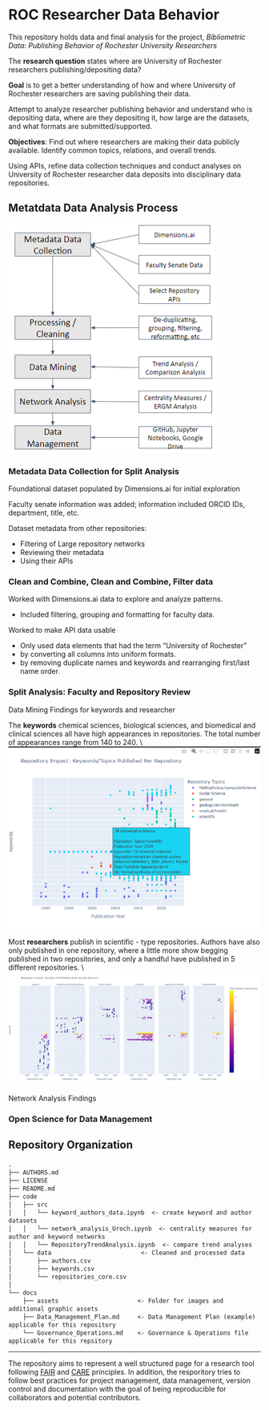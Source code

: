 # ROC Researcher Data Behavior

This repository holds data and final analysis for the project, *Bibliometric Data: Publishing Behavior of Rochester University Researchers* 

The **research question** states where are University of Rochester researchers publishing/depositing data?

**Goal** is to get a better understanding of how and where University of Rochester researchers are saving publishing their data.

Attempt to analyze researcher publishing behavior and understand who is depositing data, where are they depositing it, how large are the datasets, and what formats are submitted/supported.

**Objectives**: Find out where researchers are making their data publicly available. Identify common topics, relations, and overall trends.

Using APIs, refine data collection techniques and conduct analyses on University of Rochester researcher data deposits into disciplinary data repositories. 

## Metatdata Data Analysis Process
![alt text](docs/assets/metadata_process.png "Metatdata Data Analysis Process")


### Metadata Data Collection for Split Analysis

Foundational dataset populated by Dimensions.ai for initial exploration

Faculty senate information was added; information included ORCID IDs, department, title, etc.

Dataset metadata from other repositories:
- Filtering of Large repository networks
- Reviewing their metadata
- Using their APIs

### Clean and Combine, Clean and Combine, Filter data

Worked with Dimensions.ai data to explore and analyze patterns.
- Included filtering, grouping and formatting for faculty data.

Worked to make API data usable
- Only used data elements that had the term “University of Rochester”
- by converting all columns into uniform formats. 
- by removing duplicate names and keywords and rearranging first/last name order.

### Split Analysis: Faculty and Repository Review

Data Mining Findings for keywords and researcher 

The **keywords** chemical sciences, biological sciences, and biomedical and clinical sciences all have high appearances in repositories. The total number of appearances range from 140 to 240. \\
![alt text](docs/assets/keywordTopicsPerRepository.png "Metatdata Data Analysis Process")

Most **researchers** publish in scientific - type repositories. Authors have also only published in one repository, where a little more show begging published in two repositories, and only a handful have published in 5 different repositories. \\
![alt text](docs/assets/publishersUsingKeywords.png "Metatdata Data Analysis Process")

Network Analysis Findings

### Open Science for Data Management

## Repository Organization

```
.
├── AUTHORS.md
├── LICENSE
├── README.md
├── code
│   ├── src
│   │   └── keyword_authors_data.ipynb  <- create keyword and author datasets
│   │   └── network_analysis_Uroch.ipynb  <- centrality measures for author and keyword networks
│   │   └── RepositoryTrendAnalysis.ipynb  <- compare trend analyses
│   └── data                         <- Cleaned and processed data
│       ├── authors.csv
│       ├── keywords.csv
│       └── repositories_core.csv
│              
└── docs                           
    ├── assets                      <- Folder for images and additional graphic assets
    ├── Data_Management_Plan.md     <- Data Management Plan (example) applicable for this repository
    └── Governance_Operations.md    <- Governance & Operations file applicable for this repsitory
```
---

The repository aims to represent a well structured page for a research tool following [FAIR](https://www.go-fair.org/fair-principles/) and [CARE](https://static1.squarespace.com/static/5d3799de845604000199cd24/t/5da9f4479ecab221ce848fb2/1571419335217/CARE+Principles_One+Pagers+FINAL_Oct_17_2019.pdf) principles. In addition, the resporitory tries to follow best practices for project management, data management, version control and documentation with the goal of being reproducible for collaborators and potential contributors.
